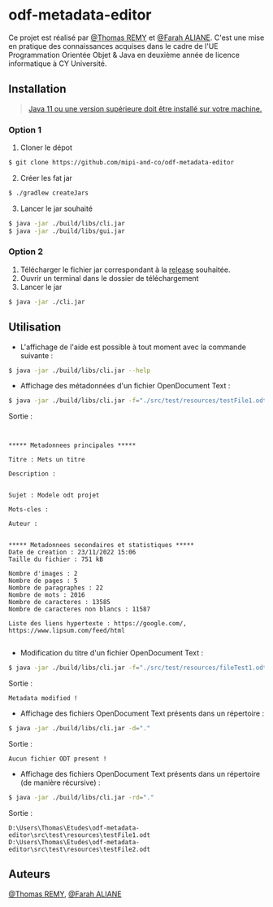 # odf-metadata-editor

Ce projet est réalisé par [@Thomas REMY](https://github.com/GzIrYsz) et [@Farah ALIANE](https://github.com/farah951). C'est une mise en pratique
des connaissances acquises dans le cadre de l'UE Programmation Orientée Objet & Java
en deuxième année de licence informatique à CY Université.

## Installation

>[Java 11 ou une version supérieure doit être installé sur votre machine.](https://www.oracle.com/java/technologies/downloads/)

### Option 1

1. Cloner le dépot
```bash
$ git clone https://github.com/mipi-and-co/odf-metadata-editor
```

2. Créer les fat jar
```bash 
$ ./gradlew createJars
```

3. Lancer le jar souhaité
```bash
$ java -jar ./build/libs/cli.jar
$ java -jar ./build/libs/gui.jar
```

### Option 2

1. Télécharger le fichier jar correspondant à la [release](https://github.com/mipi-and-co/odf-metadata-editor/releases/latest) souhaitée.
2. Ouvrir un terminal dans le dossier de téléchargement
3. Lancer le jar
```bash
$ java -jar ./cli.jar
```

## Utilisation

- L'affichage de l'aide est possible à tout moment avec la commande suivante :
```bash
$ java -jar ./build/libs/cli.jar --help
```

- Affichage des métadonnées d'un fichier OpenDocument Text :
```bash
$ java -jar ./build/libs/cli.jar -f="./src/test/resources/testFile1.odt"
```

Sortie :
```


***** Metadonnees principales *****

Titre : Mets un titre

Description :


Sujet : Modele odt projet

Mots-cles : 

Auteur : 


***** Metadonnees secondaires et statistiques *****
Date de creation : 23/11/2022 15:06
Taille du fichier : 751 kB

Nombre d'images : 2
Nombre de pages : 5
Nombre de paragraphes : 22
Nombre de mots : 2016
Nombre de caracteres : 13585
Nombre de caracteres non blancs : 11587

Liste des liens hypertexte : https://google.com/, https://www.lipsum.com/feed/html


```

- Modification du titre d'un fichier OpenDocument Text :
```bash
$ java -jar ./build/libs/cli.jar -f="./src/test/resources/fileTest1.odt" --title="Nouveau titre"
```

Sortie :
```
Metadata modified !
```

- Affichage des fichiers OpenDocument Text présents dans un répertoire :
```bash
$ java -jar ./build/libs/cli.jar -d="."
```

Sortie :
```
Aucun fichier ODT present !
```

- Affichage des fichiers OpenDocument Text présents dans un répertoire (de manière récursive) :
```bash
$ java -jar ./build/libs/cli.jar -rd="."
```

Sortie :
```
D:\Users\Thomas\Etudes\odf-metadata-editor\src\test\resources\testFile1.odt
D:\Users\Thomas\Etudes\odf-metadata-editor\src\test\resources\testFile2.odt
```

## Auteurs

[@Thomas REMY](https://github.com/GzIrYsz),
[@Farah ALIANE](https://github.com/farah951)
